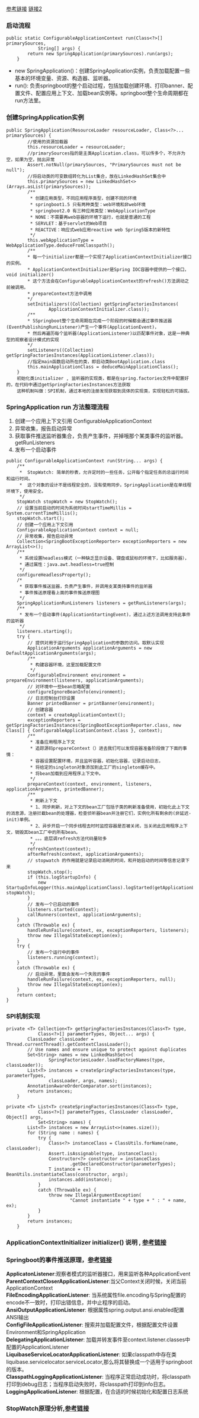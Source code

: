 [参考链接](https://blog.csdn.net/u014044812/article/details/84256764) [链接2](https://blog.csdn.net/woshilijiuyi/article/details/82219585)
### 启动流程
```
public static ConfigurableApplicationContext run(Class<?>[] primarySources,
			String[] args) {
		return new SpringApplication(primarySources).run(args);
	}
```
* new SpringApplication()：创建SpringApplication实例，负责加载配置一些基本的环境变量、资源、构造器、监听器。     
* run(): 负责springboot的整个启动过程，包括加载创建环境、打印banner、配置文件、配置应用上下文、加载bean实例等。springboot整个生命周期都在run方法里。

### 创建SpringApplication实例
```
public SpringApplication(ResourceLoader resourceLoader, Class<?>... primarySources) {
        //使用的资源加载器
		this.resourceLoader = resourceLoader;
		//primarySources指的是主类Application.class，可以传多个，不允许为空，如果为空，抛出异常
		Assert.notNull(primarySources, "PrimarySources must not be null");
		//将启动类的可变数组转化为List集合，放在LinkedHashSet集合中
		this.primarySources = new LinkedHashSet<>(Arrays.asList(primarySources));
		/**
         * 创建应用类型，不同应用程序类型，创建不同的环境
         * springboot1.5 只有两种类型：web环境和非web环境
         * springboot2.0 有三种应用类型：WebApplicationType
         * NONE：不需要再web容器的环境下运行，也就是普通的工程
         * SERVLET：基于servlet的Web项目
         * REACTIVE：响应式web应用reactive web Spring5版本的新特性
         */
		this.webApplicationType = WebApplicationType.deduceFromClasspath();
		/**
		* 每一个initializer都是一个实现了ApplicationContextInitializer接口的实例。
		* ApplicationContextInitializer是Spring IOC容器中提供的一个接口，void initializer()
		* 这个方法会在ConfigurableApplicationContext的refresh()方法调动之前被调用。
		* prepareContext方法中调用
		*/
		setInitializers((Collection) getSpringFactoriesInstances(
				ApplicationContextInitializer.class));
		/**
		* SSpringboot整个生命周期在完成一个阶段的时候都会通过事件推送器(EventPublishingRunListener)产生一个事件(ApplicationEvent)，
        * 然后再遍历每个监听器(ApplicationListener)以匹配事件对象，这是一种典型的观察者设计模式的实现
		*/
		setListeners((Collection) getSpringFactoriesInstances(ApplicationListener.class));
		//指定main函数启动所在的类，即启动类BootApplication.class
		this.mainApplicationClass = deduceMainApplicationClass();
	}
	初始化类initializer , 监听器的实现类，都是在spring.factories文件中配置好的，在代码中通过getSpringFactoriesInstances方法获取      
	这种机制叫做：SPI机制，通过本地的注册发现获取到具体的实现类，实现轻松的可插拔。
```
### SpringApplication run 方法整理流程        
1. 创建一个应用上下文引用 ConfigurableApplicationContext
2. 异常收集，报告启动异常
3. 获取事件推送监听器集合，负责产生事件，并掉哦那个某类事件的监听器。getRunListeners     
4. 发布一个启动事件     

```
public ConfigurableApplicationContext run(String... args) {
	/**
	 *  StopWatch: 简单的秒表，允许定时的一些任务，公开每个指定任务的总运行时间和运行时间。
	 *  这个对象的设计不是线程安全的，没有使用同步。SpringApplication是在单线程环境下，使用安全。
	 */
	StopWatch stopWatch = new StopWatch();
	// 设置当前启动的时间为系统时间startTimeMillis = System.currentTimeMillis();
	stopWatch.start();
	// 创建一个应用上下文引用
	ConfigurableApplicationContext context = null;
	// 异常收集，报告启动异常
	Collection<SpringBootExceptionReporter> exceptionReporters = new ArrayList<>();
	/**
	 * 系统设置headless模式（一种缺乏显示设备、键盘或鼠标的环境下，比如服务器），
	 * 通过属性：java.awt.headless=true控制
	 */
	configureHeadlessProperty();
	/*
	 * 获取事件推送监器，负责产生事件，并调用支某类持事件的监听器
	 * 事件推送原理看上面的事件推送原理图
	 */
	SpringApplicationRunListeners listeners = getRunListeners(args);
	/**
	 * 发布一个启动事件(ApplicationStartingEvent)，通过上述方法调用支持此事件的监听器
	 */
	listeners.starting();
	try {
		// 提供对用于运行SpringApplication的参数的访问。取默认实现
		ApplicationArguments applicationArguments = new DefaultApplicationArguments(args);
		/**
		 * 构建容器环境，这里加载配置文件
		 */
		ConfigurableEnvironment environment = prepareEnvironment(listeners, applicationArguments);
		// 对环境中一些bean忽略配置
		configureIgnoreBeanInfo(environment);
		// 日志控制台打印设置
		Banner printedBanner = printBanner(environment);
		// 创建容器
		context = createApplicationContext();
		exceptionReporters = getSpringFactoriesInstances(SpringBootExceptionReporter.class, new Class[] { ConfigurableApplicationContext.class }, context);
		/**
		 * 准备应用程序上下文
		 * 追踪源码prepareContext（）进去我们可以发现容器准备阶段做了下面的事情：
		 * 容器设置配置环境，并且监听容器，初始化容器，记录启动日志，
		 * 将给定的singleton对象添加到此工厂的singleton缓存中。
		 * 将bean加载到应用程序上下文中。
		 */
		prepareContext(context, environment, listeners, applicationArguments, printedBanner);
		/**
		 * 刷新上下文
		 * 1、同步刷新，对上下文的bean工厂包括子类的刷新准备使用，初始化此上下文的消息源，注册拦截bean的处理器，检查侦听器bean并注册它们，实例化所有剩余的(非延迟-init)单例。
		 * 2、异步开启一个同步线程去时时监控容器是否被关闭，当关闭此应用程序上下文，销毁其bean工厂中的所有bean。
		 * 。。。底层调refresh方法代码量较多
		 */
		refreshContext(context);
		afterRefresh(context, applicationArguments);
		// stopwatch 的作用就是记录启动消耗的时间，和开始启动的时间等信息记录下来
		stopWatch.stop();
		if (this.logStartupInfo) {
			new StartupInfoLogger(this.mainApplicationClass).logStarted(getApplicationLog(), stopWatch);
		}
		// 发布一个已启动的事件
		listeners.started(context);
		callRunners(context, applicationArguments);
	}
	catch (Throwable ex) {
		handleRunFailure(context, ex, exceptionReporters, listeners);
		throw new IllegalStateException(ex);
	}
	try {
		// 发布一个运行中的事件
		listeners.running(context);
	}
	catch (Throwable ex) {
		// 启动异常，里面会发布一个失败的事件
		handleRunFailure(context, ex, exceptionReporters, null);
		throw new IllegalStateException(ex);
	}
	return context;
}
```


### SPI机制实现
```
private <T> Collection<T> getSpringFactoriesInstances(Class<T> type,
			Class<?>[] parameterTypes, Object... args) {
		ClassLoader classLoader = Thread.currentThread().getContextClassLoader();
		// Use names and ensure unique to protect against duplicates
		Set<String> names = new LinkedHashSet<>(
				SpringFactoriesLoader.loadFactoryNames(type, classLoader));
		List<T> instances = createSpringFactoriesInstances(type, parameterTypes,
				classLoader, args, names);
		AnnotationAwareOrderComparator.sort(instances);
		return instances;
	}
	
private <T> List<T> createSpringFactoriesInstances(Class<T> type,
			Class<?>[] parameterTypes, ClassLoader classLoader, Object[] args,
			Set<String> names) {
		List<T> instances = new ArrayList<>(names.size());
		for (String name : names) {
			try {
				Class<?> instanceClass = ClassUtils.forName(name, classLoader);
				Assert.isAssignable(type, instanceClass);
				Constructor<?> constructor = instanceClass
						.getDeclaredConstructor(parameterTypes);
				T instance = (T) BeanUtils.instantiateClass(constructor, args);
				instances.add(instance);
			}
			catch (Throwable ex) {
				throw new IllegalArgumentException(
						"Cannot instantiate " + type + " : " + name, ex);
			}
		}
		return instances;
	}
```

### ApplicationContextInitializer initializer() 说明 , [参考链接](https://www.jianshu.com/p/3828e93be20d)

### Springboot的事件推送原理，[参考链接](https://www.cnblogs.com/ashleyboy/p/9566579.html)      
**ApplicatonListener**:观察者模式的监听器接口，用来监听各种ApplicationEvent       
**ParentContextCloserApplicationListener**:当父Context关闭时候，关闭当前ApplicationContext     
**FileEncodingApplicationListener**: 当系统属性file.encoding与Spring配置的encode不一致时，打印出错信息，并中止程序的启动。        
**AnsiOutputApplicationListener**: 根据属性spring.output.ansi.enabled配置ANSI输出       
**ConfigFileApplicationListener**: 搜索并加载配置文件，根据配置文件设置Environment和SpringApplication      
**DelegatingApplicationListener**: 加载并转发事件至context.listener.classes中配置的ApplicationListener      
**LiquibaseServiceLocatorApplicationListener**: 如果classpath中存在类liquibase.servicelocator.serviceLocator,那么将其替换成一个适用于springboot的版本。       
**ClasspathLoggingApplicationListener**: 当程序正常启动成功时，将classpath打印到debug日志；当程序启动失败时，将classpath打印到info日志。      
**LoggingApplicationListener**: 根据配置，在合适的时候初始化和配置日志系统       
     






### StopWatch原理分析,[参考链接](https://springboot.io/t/topic/315)
